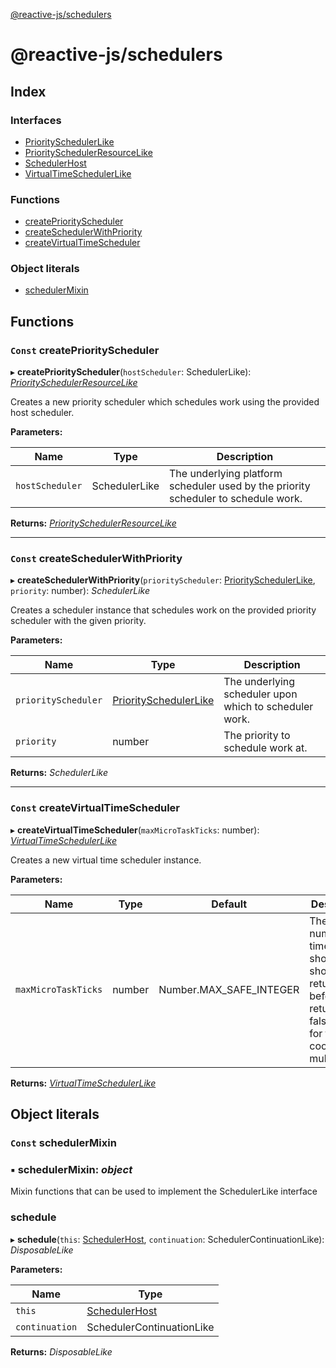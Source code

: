 [@reactive-js/schedulers](README.md)

# @reactive-js/schedulers

## Index

### Interfaces

* [PrioritySchedulerLike](interfaces/priorityschedulerlike.md)
* [PrioritySchedulerResourceLike](interfaces/priorityschedulerresourcelike.md)
* [SchedulerHost](interfaces/schedulerhost.md)
* [VirtualTimeSchedulerLike](interfaces/virtualtimeschedulerlike.md)

### Functions

* [createPriorityScheduler](README.md#const-createpriorityscheduler)
* [createSchedulerWithPriority](README.md#const-createschedulerwithpriority)
* [createVirtualTimeScheduler](README.md#const-createvirtualtimescheduler)

### Object literals

* [schedulerMixin](README.md#const-schedulermixin)

## Functions

### `Const` createPriorityScheduler

▸ **createPriorityScheduler**(`hostScheduler`: SchedulerLike): *[PrioritySchedulerResourceLike](interfaces/priorityschedulerresourcelike.md)*

Creates a new priority scheduler which schedules work using the provided
host scheduler.

**Parameters:**

Name | Type | Description |
------ | ------ | ------ |
`hostScheduler` | SchedulerLike | The underlying platform scheduler used by the priority scheduler to schedule work.  |

**Returns:** *[PrioritySchedulerResourceLike](interfaces/priorityschedulerresourcelike.md)*

___

### `Const` createSchedulerWithPriority

▸ **createSchedulerWithPriority**(`priorityScheduler`: [PrioritySchedulerLike](interfaces/priorityschedulerlike.md), `priority`: number): *SchedulerLike*

Creates a scheduler instance that schedules work on the provided priority
scheduler with the given priority.

**Parameters:**

Name | Type | Description |
------ | ------ | ------ |
`priorityScheduler` | [PrioritySchedulerLike](interfaces/priorityschedulerlike.md) | The underlying scheduler upon which to scheduler work. |
`priority` | number | The priority to schedule work at.  |

**Returns:** *SchedulerLike*

___

### `Const` createVirtualTimeScheduler

▸ **createVirtualTimeScheduler**(`maxMicroTaskTicks`: number): *[VirtualTimeSchedulerLike](interfaces/virtualtimeschedulerlike.md)*

Creates a new virtual time scheduler instance.

**Parameters:**

Name | Type | Default | Description |
------ | ------ | ------ | ------ |
`maxMicroTaskTicks` | number |  Number.MAX_SAFE_INTEGER | The max number of times shouldYield should return true before returning false. Useful for testing cooperative multitasking.  |

**Returns:** *[VirtualTimeSchedulerLike](interfaces/virtualtimeschedulerlike.md)*

## Object literals

### `Const` schedulerMixin

### ▪ **schedulerMixin**: *object*

Mixin functions that can be used to implement the SchedulerLike interface

###  schedule

▸ **schedule**(`this`: [SchedulerHost](interfaces/schedulerhost.md), `continuation`: SchedulerContinuationLike): *DisposableLike*

**Parameters:**

Name | Type |
------ | ------ |
`this` | [SchedulerHost](interfaces/schedulerhost.md) |
`continuation` | SchedulerContinuationLike |

**Returns:** *DisposableLike*
